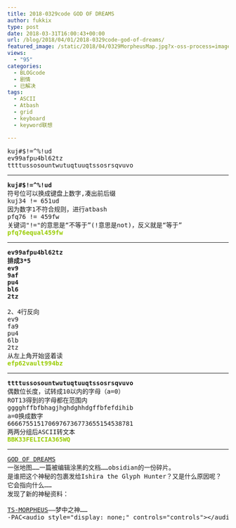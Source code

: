 ```yaml
---
title: 2018-0329code GOD OF DREAMS
author: fukkix
type: post
date: 2018-03-31T16:00:43+00:00
url: /blog/2018/04/01/2018-0329code-god-of-dreams/
featured_image: /static/2018/04/0329MorpheusMap.jpg?x-oss-process=image/resize,m_fill,w_700,h_220
views:
  - "95"
categories:
  - BLOGcode
  - 剧情
  - 已解决
tags:
  - ASCII
  - Atbash
  - grid
  - keyboard
  - keyword联想

---
```

<pre>kuj#$!=^%!ud
ev99afpu4bl62tz
ttttussosountwutuqtuuqtssosrsqvuvo<!--more--></pre>

* * *

<pre><strong>kuj#$!=^%!ud</strong>
符号位可以换成键盘上数字,凑出前后缀
kuj34 != 651ud
因为数字1不符合规则，进行atbash
pfq76 != 459fw
关键词"!="的意思是“不等于”(!意思是not)，反义就是“等于”
<span style="color: #99cc00;"><strong>pfq76equal459fw</strong></span></pre>

* * *

<pre><strong>ev99afpu4bl62tz
排成3*5
ev9
9af
pu4
bl6
2tz

</strong>2、4行反向
ev9
fa9
pu4
6lb
2tz
从左上角开始竖着读
<span style="color: #99cc00;"><strong>efp62vault994bz</strong></span></pre>

* * *

<pre><strong>ttttussosountwutuqtuuqtssosrsqvuvo</strong>
偶数位长度，试转成10以内的字母（a=0）
ROT13得到的字母都在范围内
gggghffbfbhagjhghdghhdgffbfefdihib
a=0换成数字
6666755151706976736773655154538781
两两分组后ASCII转文本
<span style="color: #99cc00;"><strong>BBK33FELICIA365WQ</strong></span></pre>

* * *

<pre><a href="http://investigate.ingress.com/2018/03/29/god-of-dreams/">GOD OF DREAMS
</a><!--StartFragment -->一张地图……一篇被编辑涂黑的文档……obsidian的一份碎片。
是谁把这个神秘的包裹发给Ishira the Glyph Hunter？又是什么原因呢？
它会指向什么……
发现了新的神秘资料：

<a href="https://plus.google.com/116260179700704401059/posts/5NH8Q43sszL">TS-MORPHEUS</a>——梦中之神……
-PAC&lt;audio style="display: none;" controls="controls">&lt;/audio></pre>

<audio style="display: none;" controls="controls"></audio>